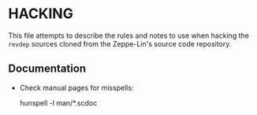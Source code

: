 HACKING
=======

This file attempts to describe the rules and notes to use when hacking
the `revdep` sources cloned from the Zeppe-Lin's source code repository.


Documentation
-------------

* Check manual pages for misspells:

    hunspell -l man/*.scdoc

